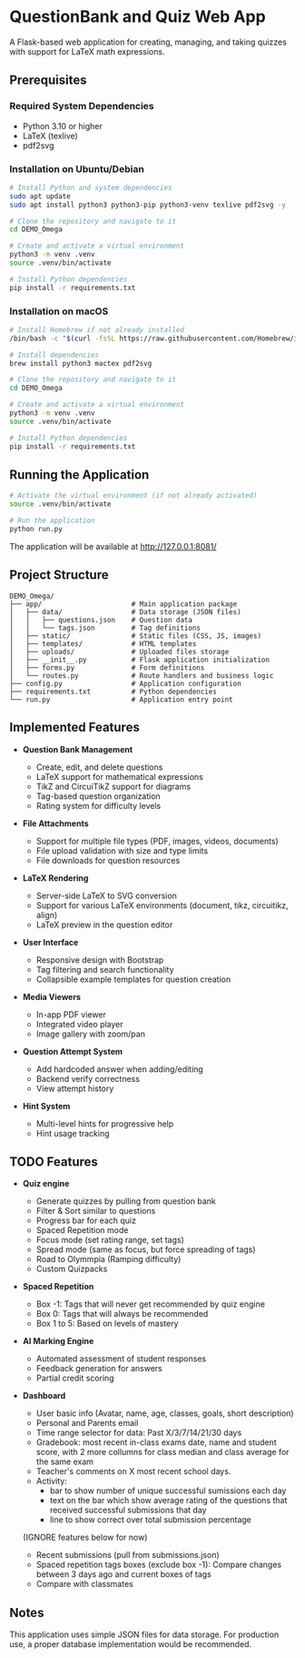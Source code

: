 # QuestionBank and Quiz Web App

A Flask-based web application for creating, managing, and taking quizzes with support for LaTeX math expressions.

## Prerequisites

### Required System Dependencies

- Python 3.10 or higher
- LaTeX (texlive)
- pdf2svg

### Installation on Ubuntu/Debian

```bash
# Install Python and system dependencies
sudo apt update
sudo apt install python3 python3-pip python3-venv texlive pdf2svg -y

# Clone the repository and navigate to it
cd DEMO_Omega

# Create and activate a virtual environment
python3 -m venv .venv
source .venv/bin/activate

# Install Python dependencies
pip install -r requirements.txt
```

### Installation on macOS

```bash
# Install Homebrew if not already installed
/bin/bash -c "$(curl -fsSL https://raw.githubusercontent.com/Homebrew/install/HEAD/install.sh)"

# Install dependencies
brew install python3 mactex pdf2svg

# Clone the repository and navigate to it
cd DEMO_Omega

# Create and activate a virtual environment
python3 -m venv .venv
source .venv/bin/activate

# Install Python dependencies
pip install -r requirements.txt
```

## Running the Application

```bash
# Activate the virtual environment (if not already activated)
source .venv/bin/activate

# Run the application
python run.py
```

The application will be available at http://127.0.0.1:8081/

## Project Structure

```
DEMO_Omega/
├── app/                      # Main application package
│   ├── data/                 # Data storage (JSON files)
│   │   ├── questions.json    # Question data
│   │   └── tags.json         # Tag definitions
│   ├── static/               # Static files (CSS, JS, images)
│   ├── templates/            # HTML templates
│   ├── uploads/              # Uploaded files storage
│   ├── __init__.py           # Flask application initialization
│   ├── forms.py              # Form definitions
│   └── routes.py             # Route handlers and business logic
├── config.py                 # Application configuration
├── requirements.txt          # Python dependencies
└── run.py                    # Application entry point
```

## Implemented Features

- **Question Bank Management**
  - Create, edit, and delete questions
  - LaTeX support for mathematical expressions
  - TikZ and CircuiTikZ support for diagrams
  - Tag-based question organization
  - Rating system for difficulty levels

- **File Attachments**
  - Support for multiple file types (PDF, images, videos, documents)
  - File upload validation with size and type limits
  - File downloads for question resources

- **LaTeX Rendering**
  - Server-side LaTeX to SVG conversion
  - Support for various LaTeX environments (document, tikz, circuitikz, align)
  - LaTeX preview in the question editor

- **User Interface**
  - Responsive design with Bootstrap
  - Tag filtering and search functionality
  - Collapsible example templates for question creation

- **Media Viewers**
  - In-app PDF viewer
  - Integrated video player
  - Image gallery with zoom/pan

- **Question Attempt System**
  - Add hardcoded answer when adding/editing
  - Backend verify correctness
  - View attempt history

- **Hint System**
  - Multi-level hints for progressive help
  - Hint usage tracking

## TODO Features

- **Quiz engine**
  - Generate quizzes by pulling from question bank
  - Filter & Sort similar to questions 
  - Progress bar for each quiz
  - Spaced Repetition mode
  - Focus mode (set rating range, set tags)
  - Spread mode (same as focus, but force spreading of tags)
  - Road to Olymmpia (Ramping difficulty)
  - Custom Quizpacks

- **Spaced Repetition**
  - Box -1: Tags that will never get recommended by quiz engine
  - Box 0: Tags that will always be recommended
  - Box 1 to 5: Based on levels of mastery

- **AI Marking Engine**
  - Automated assessment of student responses
  - Feedback generation for answers
  - Partial credit scoring

- **Dashboard**
  - User basic info (Avatar, name, age, classes, goals, short description)
  - Personal and Parents email
  - Time range selector for data: Past X/3/7/14/21/30 days
  - Gradebook: most recent in-class exams date, name and student score, with 2 more collumns for class median and class average for the same exam
  - Teacher's comments on X most recent school days.
  - Activity:
    - bar to show number of unique successful sumissions each day
    - text on the bar which show average rating of the questions that received successful submissions that day
    - line to show correct over total submission percentage

  (IGNORE features below for now)
  - Recent submissions (pull from submissions.json)
  - Spaced repetition tags boxes (exclude box -1): Compare changes between 3 days ago and current boxes of tags
  - Compare with classmates

## Notes

This application uses simple JSON files for data storage. For production use, a proper database implementation would be recommended. 